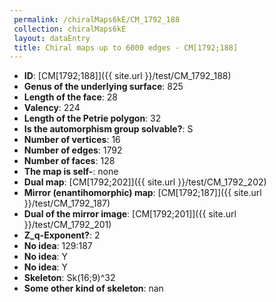 ```yaml
--- 
 permalink: /chiralMaps6kE/CM_1792_188 
 collection: chiralMaps6kE
 layout: dataEntry
 title: Chiral maps up to 6000 edges - CM[1792;188]
---
```


- **ID**: [CM[1792;188]]({{ site.url }}/test/CM_1792_188)
- **Genus of the underlying surface**: 825
- **Length of the face**: 28
- **Valency**: 224
- **Length of the Petrie polygon**: 32
- **Is the automorphism group solvable?**: S
- **Number of vertices**: 16
- **Number of edges**: 1792
- **Number of faces**: 128
- **The map is self-**: none
- **Dual map**: [CM[1792;202]]({{ site.url }}/test/CM_1792_202)
- **Mirror (enantihomorphic) map**: [CM[1792;187]]({{ site.url }}/test/CM_1792_187)
- **Dual of the mirror image**: [CM[1792;201]]({{ site.url }}/test/CM_1792_201)
- **Z_q-Exponent?**: 2
- **No idea**:  129:187
- **No idea**: Y
- **No idea**: Y
- **Skeleton**: Sk(16;9)^32
- **Some other kind of skeleton**: nan
